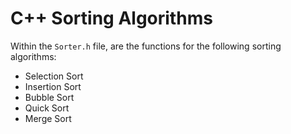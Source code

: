 # C++ Sorting Algorithms

Within the `Sorter.h` file, are the functions for the following sorting algorithms:
- Selection Sort
- Insertion Sort
- Bubble Sort
- Quick Sort
- Merge Sort
